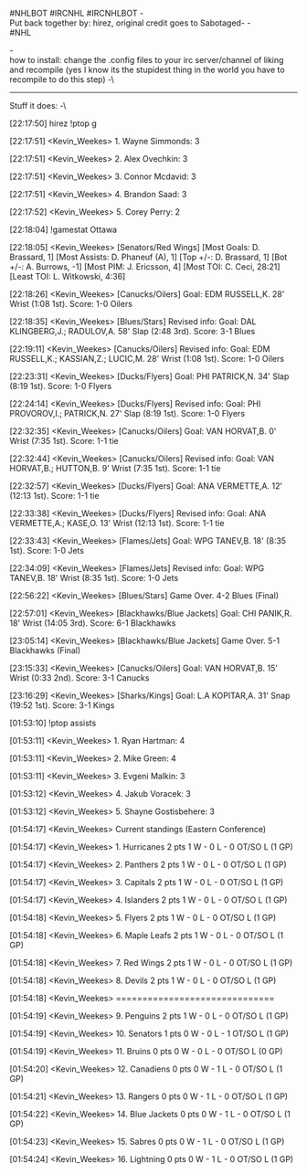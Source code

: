 
#NHLBOT #IRCNHL #IRCNHLBOT
-\
Put back together by: hirez,  original credit goes to Sabotaged-
-\
 #NHL  

-\
how to install: change the .config files to your irc server/channel of liking and recompile  (yes I know its the stupidest thing in the world you have to recompile to do this step)
-\

---
Stuff it does:
-\

[22:17:50] hirez !ptop g
 
[22:17:51] <Kevin_Weekes> 1. Wayne Simmonds: 3 

[22:17:51] <Kevin_Weekes> 2. Alex Ovechkin: 3 

[22:17:51] <Kevin_Weekes> 3. Connor Mcdavid: 3 

[22:17:51] <Kevin_Weekes> 4. Brandon Saad: 3 

[22:17:52] <Kevin_Weekes> 5. Corey Perry: 2 


[22:18:04] <hirez> !gamestat Ottawa
 
[22:18:05] <Kevin_Weekes> [Senators/Red Wings] [Most Goals: D. Brassard, 1] [Most Assists: D. Phaneuf (A), 1] [Top +/-: D. Brassard, 1] [Bot +/-: A. Burrows, -1] [Most PIM: J. Ericsson, 4] [Most TOI: C. Ceci, 28:21] [Least TOI: L. Witkowski, 4:36]

[22:18:26] <Kevin_Weekes> [Canucks/Oilers] Goal: EDM RUSSELL,K. 28' Wrist (1:08 1st). Score: 1-0 Oilers

[22:18:35] <Kevin_Weekes> [Blues/Stars] Revised info: Goal: DAL KLINGBERG,J.; RADULOV,A. 58' Slap (2:48 3rd). Score: 3-1 Blues

[22:19:11] <Kevin_Weekes> [Canucks/Oilers] Revised info: Goal: EDM RUSSELL,K.; KASSIAN,Z.; LUCIC,M. 28' Wrist (1:08 1st). Score: 1-0 Oilers

[22:23:31] <Kevin_Weekes> [Ducks/Flyers] Goal: PHI PATRICK,N. 34' Slap (8:19 1st). Score: 1-0 Flyers

[22:24:14] <Kevin_Weekes> [Ducks/Flyers] Revised info: Goal: PHI PROVOROV,I.; PATRICK,N. 27' Slap (8:19 1st). Score: 1-0 Flyers

[22:32:35] <Kevin_Weekes> [Canucks/Oilers] Goal: VAN HORVAT,B. 0' Wrist (7:35 1st). Score: 1-1 tie

[22:32:44] <Kevin_Weekes> [Canucks/Oilers] Revised info: Goal: VAN HORVAT,B.; HUTTON,B. 9' Wrist (7:35 1st). Score: 1-1 tie

[22:32:57] <Kevin_Weekes> [Ducks/Flyers] Goal: ANA VERMETTE,A. 12'  (12:13 1st). Score: 1-1 tie

[22:33:38] <Kevin_Weekes> [Ducks/Flyers] Revised info: Goal: ANA VERMETTE,A.; KASE,O. 13' Wrist (12:13 1st). Score: 1-1 tie

[22:33:43] <Kevin_Weekes> [Flames/Jets] Goal: WPG TANEV,B. 18'  (8:35 1st). Score: 1-0 Jets

[22:34:09] <Kevin_Weekes> [Flames/Jets] Revised info: Goal: WPG TANEV,B. 18' Wrist (8:35 1st). Score: 1-0 Jets

[22:56:22] <Kevin_Weekes> [Blues/Stars] Game Over. 4-2 Blues (Final)

[22:57:01] <Kevin_Weekes> [Blackhawks/Blue Jackets] Goal: CHI PANIK,R. 18' Wrist (14:05 3rd). Score: 6-1 Blackhawks

[23:05:14] <Kevin_Weekes> [Blackhawks/Blue Jackets] Game Over. 5-1 Blackhawks (Final)

[23:15:33] <Kevin_Weekes> [Canucks/Oilers] Goal: VAN HORVAT,B. 15' Wrist (0:33 2nd). Score: 3-1 Canucks

[23:16:29] <Kevin_Weekes> [Sharks/Kings] Goal: L.A KOPITAR,A. 31' Snap (19:52 1st). Score: 3-1 Kings
  
 
  [01:53:10] <hirezgg> !ptop assists
  
[01:53:11] <Kevin_Weekes> 1. Ryan Hartman: 4 

[01:53:11] <Kevin_Weekes> 2. Mike Green: 4 

[01:53:11] <Kevin_Weekes> 3. Evgeni Malkin: 3 

[01:53:12] <Kevin_Weekes> 4. Jakub Voracek: 3 

[01:53:12] <Kevin_Weekes> 5. Shayne Gostisbehere: 3 

  
  
  
[01:54:17] <Kevin_Weekes> Current standings    (Eastern Conference)

[01:54:17] <Kevin_Weekes> 1.  Hurricanes       2 pts    1 W - 0 L - 0 OT/SO L   (1 GP)

[01:54:17] <Kevin_Weekes> 2.  Panthers         2 pts    1 W - 0 L - 0 OT/SO L   (1 GP)

[01:54:17] <Kevin_Weekes> 3.  Capitals         2 pts    1 W - 0 L - 0 OT/SO L   (1 GP)

[01:54:17] <Kevin_Weekes> 4.  Islanders        2 pts    1 W - 0 L - 0 OT/SO L   (1 GP)

[01:54:18] <Kevin_Weekes> 5.  Flyers           2 pts    1 W - 0 L - 0 OT/SO L   (1 GP)

[01:54:18] <Kevin_Weekes> 6.  Maple Leafs      2 pts    1 W - 0 L - 0 OT/SO L   (1 GP)

[01:54:18] <Kevin_Weekes> 7.  Red Wings        2 pts    1 W - 0 L - 0 OT/SO L   (1 GP)

[01:54:18] <Kevin_Weekes> 8.  Devils           2 pts    1 W - 0 L - 0 OT/SO L   (1 GP)

[01:54:18] <Kevin_Weekes> ==============================

[01:54:19] <Kevin_Weekes> 9.  Penguins         2 pts    1 W - 0 L - 0 OT/SO L   (1 GP)

[01:54:19] <Kevin_Weekes> 10. Senators         1 pts    0 W - 0 L - 1 OT/SO L   (1 GP)

[01:54:19] <Kevin_Weekes> 11. Bruins           0 pts    0 W - 0 L - 0 OT/SO L   (0 GP)

[01:54:20] <Kevin_Weekes> 12. Canadiens        0 pts    0 W - 1 L - 0 OT/SO L   (1 GP)

[01:54:21] <Kevin_Weekes> 13. Rangers          0 pts    0 W - 1 L - 0 OT/SO L   (1 GP)


[01:54:22] <Kevin_Weekes> 14. Blue Jackets     0 pts    0 W - 1 L - 0 OT/SO L   (1 GP)

[01:54:23] <Kevin_Weekes> 15. Sabres           0 pts    0 W - 1 L - 0 OT/SO L   (1 GP)

[01:54:24] <Kevin_Weekes> 16. Lightning        0 pts    0 W - 1 L - 0 OT/SO L   (1 GP)
